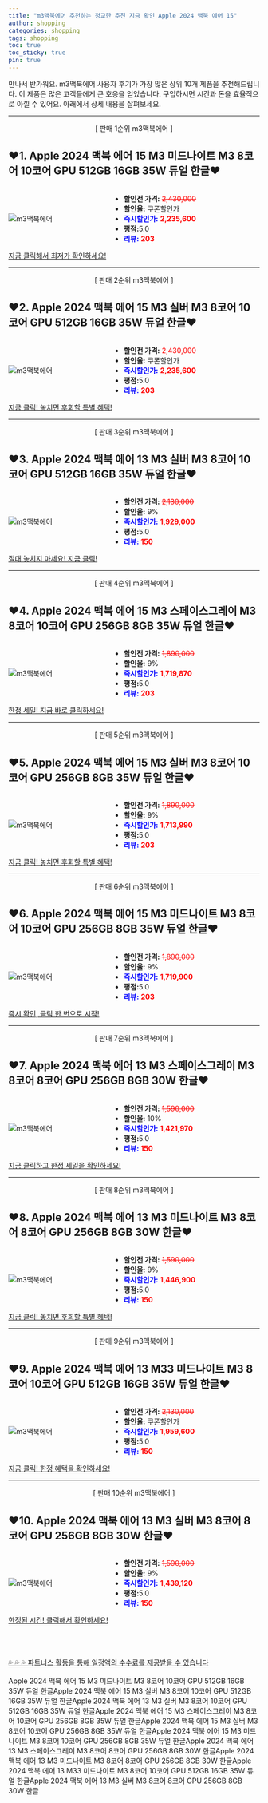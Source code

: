 ```yaml
---
title: "m3맥북에어 추천하는 정교한 추천 지금 확인 Apple 2024 맥북 에어 15"
author: shopping
categories: shopping
tags: shopping
toc: true
toc_sticky: true
pin: true
---
```

만나서 반가워요.  m3맥북에어 사용자 후기가 가장 많은 상위 10개 제품을 추천해드립니다. 이 제품은 많은 고객들에게 큰 호응을 얻었습니다. 구입하시면 시간과 돈을 효율적으로 아낄 수 있어요. 아래에서 상세 내용을 살펴보세요.

---
<p class="toplist" style="margin: 0 auto; display: block; width: fit-content;">[ 판매 1순위 m3맥북에어 ]</p>

<h2><strong>❤️1. Apple 2024 맥북 에어 15 M3 미드나이트 M3 8코어 10코어 GPU 512GB 16GB 35W 듀얼 한글❤️</strong></h2>

<div style="display: flex; align-items: center;">
    <div style="flex: 0.4;">
        <img src="https://thumbnail7.coupangcdn.com/thumbnails/remote/230x230ex/image/retail/images/802929488355688-7f0d2b2e-7046-47f7-a081-d047569c08ce.jpg" alt="m3맥북에어" style="max-width: 100%;">
    </div>
    <div style="flex: 0.6; margin-left: 10px;">
        <ul>
            <li><strong>할인전 가격:</strong> <del style="color: red;">2,430,000</del></li>
            <li><strong>할인율:</strong> 쿠폰할인가</li>
            <li><span style='color:blue'><strong>즉시할인가:</strong></span> <span style='color:red'><strong>2,235,600</strong></span></li>
            <li><strong>평점:</strong>5.0</li>
            <li><span style='color:blue'><strong>리뷰:</strong></span> <span style='color:red'><strong>203</strong></span></li>
        </ul>
    </div>
</div>
<div class="center">
    <a href="https://William4Davisa.github.io?lptag=AF9450613&subid=githubio&pageKey=7975088314&traceid=V0-153&itemId=22105169404&vendorItemId=89152120780" class="myButton">
        지금 클릭해서 최저가 확인하세요!
    </a>
</div>


---
<p class="toplist" style="margin: 0 auto; display: block; width: fit-content;">[ 판매 2순위 m3맥북에어 ]</p>

<h2><strong>❤️2. Apple 2024 맥북 에어 15 M3 실버 M3 8코어 10코어 GPU 512GB 16GB 35W 듀얼 한글❤️</strong></h2>

<div style="display: flex; align-items: center;">
    <div style="flex: 0.4;">
        <img src="https://thumbnail7.coupangcdn.com/thumbnails/remote/230x230ex/image/retail/images/889188848491873-0b0a09d6-86fe-4789-9c25-ef6e2e57ee7c.jpg" alt="m3맥북에어" style="max-width: 100%;">
    </div>
    <div style="flex: 0.6; margin-left: 10px;">
        <ul>
            <li><strong>할인전 가격:</strong> <del style="color: red;">2,430,000</del></li>
            <li><strong>할인율:</strong> 쿠폰할인가</li>
            <li><span style='color:blue'><strong>즉시할인가:</strong></span> <span style='color:red'><strong>2,235,600</strong></span></li>
            <li><strong>평점:</strong>5.0</li>
            <li><span style='color:blue'><strong>리뷰:</strong></span> <span style='color:red'><strong>203</strong></span></li>
        </ul>
    </div>
</div>
<div class="center">
    <a href="https://William4Davisa.github.io?lptag=AF9450613&subid=githubio&pageKey=7975088314&traceid=V0-153&itemId=22105169394&vendorItemId=89152120735" class="myButton">
        지금 클릭! 놓치면 후회할 특별 혜택!
    </a>
</div>


---
<p class="toplist" style="margin: 0 auto; display: block; width: fit-content;">[ 판매 3순위 m3맥북에어 ]</p>

<h2><strong>❤️3. Apple 2024 맥북 에어 13 M3 실버 M3 8코어 10코어 GPU 512GB 16GB 35W 듀얼 한글❤️</strong></h2>

<div style="display: flex; align-items: center;">
    <div style="flex: 0.4;">
        <img src="https://thumbnail10.coupangcdn.com/thumbnails/remote/230x230ex/image/retail/images/888761578924939-d30bef50-5854-4c9a-96fc-2b451dec44b8.jpg" alt="m3맥북에어" style="max-width: 100%;">
    </div>
    <div style="flex: 0.6; margin-left: 10px;">
        <ul>
            <li><strong>할인전 가격:</strong> <del style="color: red;">2,130,000</del></li>
            <li><strong>할인율:</strong> 9%</li>
            <li><span style='color:blue'><strong>즉시할인가:</strong></span> <span style='color:red'><strong>1,929,000</strong></span></li>
            <li><strong>평점:</strong>5.0</li>
            <li><span style='color:blue'><strong>리뷰:</strong></span> <span style='color:red'><strong>150</strong></span></li>
        </ul>
    </div>
</div>
<div class="center">
    <a href="https://William4Davisa.github.io?lptag=AF9450613&subid=githubio&pageKey=7975088162&traceid=V0-153&itemId=22105168557&vendorItemId=89152120198" class="myButton">
        절대 놓치지 마세요! 지금 클릭!
    </a>
</div>


---
<p class="toplist" style="margin: 0 auto; display: block; width: fit-content;">[ 판매 4순위 m3맥북에어 ]</p>

<h2><strong>❤️4. Apple 2024 맥북 에어 15 M3 스페이스그레이 M3 8코어 10코어 GPU 256GB 8GB 35W 듀얼 한글❤️</strong></h2>

<div style="display: flex; align-items: center;">
    <div style="flex: 0.4;">
        <img src="https://thumbnail7.coupangcdn.com/thumbnails/remote/230x230ex/image/retail/images/888877410097419-71bd4b71-9690-4eaf-81e2-9ddc804038e0.jpg" alt="m3맥북에어" style="max-width: 100%;">
    </div>
    <div style="flex: 0.6; margin-left: 10px;">
        <ul>
            <li><strong>할인전 가격:</strong> <del style="color: red;">1,890,000</del></li>
            <li><strong>할인율:</strong> 9%</li>
            <li><span style='color:blue'><strong>즉시할인가:</strong></span> <span style='color:red'><strong>1,719,870</strong></span></li>
            <li><strong>평점:</strong>5.0</li>
            <li><span style='color:blue'><strong>리뷰:</strong></span> <span style='color:red'><strong>203</strong></span></li>
        </ul>
    </div>
</div>
<div class="center">
    <a href="https://William4Davisa.github.io?lptag=AF9450613&subid=githubio&pageKey=7975088314&traceid=V0-153&itemId=22105169380&vendorItemId=89152120694" class="myButton">
        한정 세일! 지금 바로 클릭하세요!
    </a>
</div>


---
<p class="toplist" style="margin: 0 auto; display: block; width: fit-content;">[ 판매 5순위 m3맥북에어 ]</p>

<h2><strong>❤️5. Apple 2024 맥북 에어 15 M3 실버 M3 8코어 10코어 GPU 256GB 8GB 35W 듀얼 한글❤️</strong></h2>

<div style="display: flex; align-items: center;">
    <div style="flex: 0.4;">
        <img src="https://thumbnail6.coupangcdn.com/thumbnails/remote/230x230ex/image/retail/images/891068470326279-8d22f334-125a-44ba-b347-74a6899b88ea.jpg" alt="m3맥북에어" style="max-width: 100%;">
    </div>
    <div style="flex: 0.6; margin-left: 10px;">
        <ul>
            <li><strong>할인전 가격:</strong> <del style="color: red;">1,890,000</del></li>
            <li><strong>할인율:</strong> 9%</li>
            <li><span style='color:blue'><strong>즉시할인가:</strong></span> <span style='color:red'><strong>1,713,990</strong></span></li>
            <li><strong>평점:</strong>5.0</li>
            <li><span style='color:blue'><strong>리뷰:</strong></span> <span style='color:red'><strong>203</strong></span></li>
        </ul>
    </div>
</div>
<div class="center">
    <a href="https://William4Davisa.github.io?lptag=AF9450613&subid=githubio&pageKey=7975088314&traceid=V0-153&itemId=22105169400&vendorItemId=89152120765" class="myButton">
        지금 클릭! 놓치면 후회할 특별 혜택!
    </a>
</div>


---
<p class="toplist" style="margin: 0 auto; display: block; width: fit-content;">[ 판매 6순위 m3맥북에어 ]</p>

<h2><strong>❤️6. Apple 2024 맥북 에어 15 M3 미드나이트 M3 8코어 10코어 GPU 256GB 8GB 35W 듀얼 한글❤️</strong></h2>

<div style="display: flex; align-items: center;">
    <div style="flex: 0.4;">
        <img src="https://thumbnail7.coupangcdn.com/thumbnails/remote/230x230ex/image/retail/images/891491451926678-29891f0b-f4b5-4745-8e13-64e834247108.jpg" alt="m3맥북에어" style="max-width: 100%;">
    </div>
    <div style="flex: 0.6; margin-left: 10px;">
        <ul>
            <li><strong>할인전 가격:</strong> <del style="color: red;">1,890,000</del></li>
            <li><strong>할인율:</strong> 9%</li>
            <li><span style='color:blue'><strong>즉시할인가:</strong></span> <span style='color:red'><strong>1,719,900</strong></span></li>
            <li><strong>평점:</strong>5.0</li>
            <li><span style='color:blue'><strong>리뷰:</strong></span> <span style='color:red'><strong>203</strong></span></li>
        </ul>
    </div>
</div>
<div class="center">
    <a href="https://William4Davisa.github.io?lptag=AF9450613&subid=githubio&pageKey=7975088314&traceid=V0-153&itemId=22105169408&vendorItemId=89152120789" class="myButton">
        즉시 확인, 클릭 한 번으로 시작!
    </a>
</div>


---
<p class="toplist" style="margin: 0 auto; display: block; width: fit-content;">[ 판매 7순위 m3맥북에어 ]</p>

<h2><strong>❤️7. Apple 2024 맥북 에어 13 M3 스페이스그레이 M3 8코어 8코어 GPU 256GB 8GB 30W 한글❤️</strong></h2>

<div style="display: flex; align-items: center;">
    <div style="flex: 0.4;">
        <img src="https://thumbnail8.coupangcdn.com/thumbnails/remote/230x230ex/image/retail/images/799594890284507-94af4467-ead2-4b3d-bc77-72ad9aa8bf3a.jpg" alt="m3맥북에어" style="max-width: 100%;">
    </div>
    <div style="flex: 0.6; margin-left: 10px;">
        <ul>
            <li><strong>할인전 가격:</strong> <del style="color: red;">1,590,000</del></li>
            <li><strong>할인율:</strong> 10%</li>
            <li><span style='color:blue'><strong>즉시할인가:</strong></span> <span style='color:red'><strong>1,421,970</strong></span></li>
            <li><strong>평점:</strong>5.0</li>
            <li><span style='color:blue'><strong>리뷰:</strong></span> <span style='color:red'><strong>150</strong></span></li>
        </ul>
    </div>
</div>
<div class="center">
    <a href="https://William4Davisa.github.io?lptag=AF9450613&subid=githubio&pageKey=7975088162&traceid=V0-153&itemId=22105168169&vendorItemId=89152119582" class="myButton">
        지금 클릭하고 한정 세일을 확인하세요!
    </a>
</div>


---
<p class="toplist" style="margin: 0 auto; display: block; width: fit-content;">[ 판매 8순위 m3맥북에어 ]</p>

<h2><strong>❤️8. Apple 2024 맥북 에어 13 M3 미드나이트 M3 8코어 8코어 GPU 256GB 8GB 30W 한글❤️</strong></h2>

<div style="display: flex; align-items: center;">
    <div style="flex: 0.4;">
        <img src="https://thumbnail10.coupangcdn.com/thumbnails/remote/230x230ex/image/retail/images/799929432443812-305b549c-bb5e-4435-ba3e-469934f27d89.jpg" alt="m3맥북에어" style="max-width: 100%;">
    </div>
    <div style="flex: 0.6; margin-left: 10px;">
        <ul>
            <li><strong>할인전 가격:</strong> <del style="color: red;">1,590,000</del></li>
            <li><strong>할인율:</strong> 9%</li>
            <li><span style='color:blue'><strong>즉시할인가:</strong></span> <span style='color:red'><strong>1,446,900</strong></span></li>
            <li><strong>평점:</strong>5.0</li>
            <li><span style='color:blue'><strong>리뷰:</strong></span> <span style='color:red'><strong>150</strong></span></li>
        </ul>
    </div>
</div>
<div class="center">
    <a href="https://William4Davisa.github.io?lptag=AF9450613&subid=githubio&pageKey=7975088162&traceid=V0-153&itemId=22105168172&vendorItemId=89152119608" class="myButton">
        지금 클릭! 놓치면 후회할 특별 혜택!
    </a>
</div>


---
<p class="toplist" style="margin: 0 auto; display: block; width: fit-content;">[ 판매 9순위 m3맥북에어 ]</p>

<h2><strong>❤️9. Apple 2024 맥북 에어 13 M33 미드나이트 M3 8코어 10코어 GPU 512GB 16GB 35W 듀얼 한글❤️</strong></h2>

<div style="display: flex; align-items: center;">
    <div style="flex: 0.4;">
        <img src="https://thumbnail8.coupangcdn.com/thumbnails/remote/230x230ex/image/retail/images/800818724161159-d9d49e13-b3b7-49a2-8045-baca2ecb900c.jpg" alt="m3맥북에어" style="max-width: 100%;">
    </div>
    <div style="flex: 0.6; margin-left: 10px;">
        <ul>
            <li><strong>할인전 가격:</strong> <del style="color: red;">2,130,000</del></li>
            <li><strong>할인율:</strong> 쿠폰할인가</li>
            <li><span style='color:blue'><strong>즉시할인가:</strong></span> <span style='color:red'><strong>1,959,600</strong></span></li>
            <li><strong>평점:</strong>5.0</li>
            <li><span style='color:blue'><strong>리뷰:</strong></span> <span style='color:red'><strong>150</strong></span></li>
        </ul>
    </div>
</div>
<div class="center">
    <a href="https://William4Davisa.github.io?lptag=AF9450613&subid=githubio&pageKey=7975088162&traceid=V0-153&itemId=22105168554&vendorItemId=89152120176" class="myButton">
        지금 클릭! 한정 혜택을 확인하세요!
    </a>
</div>


---
<p class="toplist" style="margin: 0 auto; display: block; width: fit-content;">[ 판매 10순위 m3맥북에어 ]</p>

<h2><strong>❤️10. Apple 2024 맥북 에어 13 M3 실버 M3 8코어 8코어 GPU 256GB 8GB 30W 한글❤️</strong></h2>

<div style="display: flex; align-items: center;">
    <div style="flex: 0.4;">
        <img src="https://thumbnail8.coupangcdn.com/thumbnails/remote/230x230ex/image/retail/images/887377676964471-f9859496-0e75-4dd0-b57b-736c6e4cfb4a.jpg" alt="m3맥북에어" style="max-width: 100%;">
    </div>
    <div style="flex: 0.6; margin-left: 10px;">
        <ul>
            <li><strong>할인전 가격:</strong> <del style="color: red;">1,590,000</del></li>
            <li><strong>할인율:</strong> 9%</li>
            <li><span style='color:blue'><strong>즉시할인가:</strong></span> <span style='color:red'><strong>1,439,120</strong></span></li>
            <li><strong>평점:</strong>5.0</li>
            <li><span style='color:blue'><strong>리뷰:</strong></span> <span style='color:red'><strong>150</strong></span></li>
        </ul>
    </div>
</div>
<div class="center">
    <a href="https://William4Davisa.github.io?lptag=AF9450613&subid=githubio&pageKey=7975088162&traceid=V0-153&itemId=22105168170&vendorItemId=89152119592" class="myButton">
        한정된 시간! 클릭해서 확인하세요!
    </a>
</div>

<br><br><br>[💦 💦 💦 파트너스 활동을 통해 일정액의 수수료를 제공받을 수 있습니다](https://link.coupang.com/a/bcpT2c)<br><br>Apple 2024 맥북 에어 15 M3 미드나이트 M3 8코어 10코어 GPU 512GB 16GB 35W 듀얼 한글Apple 2024 맥북 에어 15 M3 실버 M3 8코어 10코어 GPU 512GB 16GB 35W 듀얼 한글Apple 2024 맥북 에어 13 M3 실버 M3 8코어 10코어 GPU 512GB 16GB 35W 듀얼 한글Apple 2024 맥북 에어 15 M3 스페이스그레이 M3 8코어 10코어 GPU 256GB 8GB 35W 듀얼 한글Apple 2024 맥북 에어 15 M3 실버 M3 8코어 10코어 GPU 256GB 8GB 35W 듀얼 한글Apple 2024 맥북 에어 15 M3 미드나이트 M3 8코어 10코어 GPU 256GB 8GB 35W 듀얼 한글Apple 2024 맥북 에어 13 M3 스페이스그레이 M3 8코어 8코어 GPU 256GB 8GB 30W 한글Apple 2024 맥북 에어 13 M3 미드나이트 M3 8코어 8코어 GPU 256GB 8GB 30W 한글Apple 2024 맥북 에어 13 M33 미드나이트 M3 8코어 10코어 GPU 512GB 16GB 35W 듀얼 한글Apple 2024 맥북 에어 13 M3 실버 M3 8코어 8코어 GPU 256GB 8GB 30W 한글